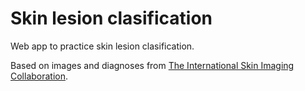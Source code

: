 # Skin lesion clasification

Web app to practice skin lesion clasification.

Based on images and diagnoses from [The International Skin Imaging Collaboration](https://www.isic-archive.com).